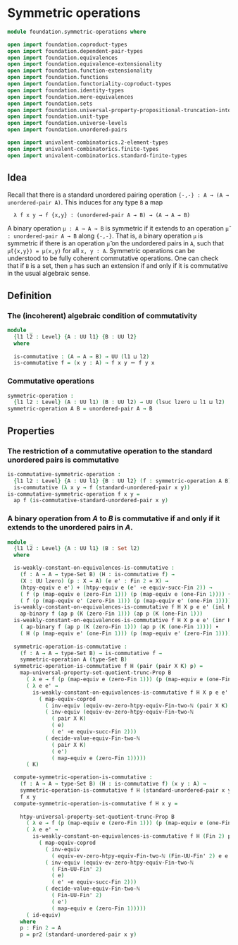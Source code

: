 #  Symmetric operations

```agda
module foundation.symmetric-operations where

open import foundation.coproduct-types
open import foundation.dependent-pair-types
open import foundation.equivalences
open import foundation.equivalence-extensionality
open import foundation.function-extensionality
open import foundation.functions
open import foundation.functoriality-coproduct-types
open import foundation.identity-types
open import foundation.mere-equivalences
open import foundation.sets
open import foundation.universal-property-propositional-truncation-into-sets
open import foundation.unit-type
open import foundation.universe-levels
open import foundation.unordered-pairs

open import univalent-combinatorics.2-element-types
open import univalent-combinatorics.finite-types
open import univalent-combinatorics.standard-finite-types
```

## Idea

Recall that there is a standard unordered pairing operation `{-,-} : A → (A → unordered-pair A)`. This induces for any type `B` a map

```md
  λ f x y → f {x,y} : (unordered-pair A → B) → (A → A → B)
```

A binary operation `μ : A → A → B` is symmetric if it extends to an operation `μ̃ : unordered-pair A → B` along `{-,-}`. That is, a binary operation `μ` is symmetric if there is an operation `μ̃` on the undordered pairs in `A`, such that `μ̃({x,y}) = μ(x,y)` for all `x, y : A`. Symmetric operations can be understood to be fully coherent commutative operations. One can check that if `B` is a set, then `μ` has such an extension if and only if it is commutative in the usual algebraic sense. 

## Definition

### The (incoherent) algebraic condition of commutativity

```agda
module _
  {l1 l2 : Level} {A : UU l1} {B : UU l2}
  where
  
  is-commutative : (A → A → B) → UU (l1 ⊔ l2)
  is-commutative f = (x y : A) → f x y ＝ f y x
```

### Commutative operations

```agda
symmetric-operation :
  {l1 l2 : Level} (A : UU l1) (B : UU l2) → UU (lsuc lzero ⊔ l1 ⊔ l2)
symmetric-operation A B = unordered-pair A → B
```

## Properties

### The restriction of a commutative operation to the standard unordered pairs is commutative

```agda
is-commutative-symmetric-operation :
  {l1 l2 : Level} {A : UU l1} {B : UU l2} (f : symmetric-operation A B) →
  is-commutative (λ x y → f (standard-unordered-pair x y))
is-commutative-symmetric-operation f x y =
  ap f (is-commutative-standard-unordered-pair x y)
```

### A binary operation from $A$ to $B$ is commutative if and only if it extends to the unordered pairs in $A$.

```agda
module _
  {l1 l2 : Level} {A : UU l1} (B : Set l2)
  where

  is-weakly-constant-on-equivalences-is-commutative :
    (f : A → A → type-Set B) (H : is-commutative f) →
    (X : UU lzero) (p : X → A) (e e' : Fin 2 ≃ X) →
    (htpy-equiv e e') + (htpy-equiv e (e' ∘e equiv-succ-Fin 2)) →
    ( f (p (map-equiv e (zero-Fin 1))) (p (map-equiv e (one-Fin 1)))) ＝ 
    ( f (p (map-equiv e' (zero-Fin 1))) (p (map-equiv e' (one-Fin 1))))
  is-weakly-constant-on-equivalences-is-commutative f H X p e e' (inl K) =
    ap-binary f (ap p (K (zero-Fin 1))) (ap p (K (one-Fin 1)))
  is-weakly-constant-on-equivalences-is-commutative f H X p e e' (inr K) =
    ( ap-binary f (ap p (K (zero-Fin 1))) (ap p (K (one-Fin 1)))) ∙
    ( H (p (map-equiv e' (one-Fin 1))) (p (map-equiv e' (zero-Fin 1))))
  
  symmetric-operation-is-commutative :
    (f : A → A → type-Set B) → is-commutative f →
    symmetric-operation A (type-Set B)
  symmetric-operation-is-commutative f H (pair (pair X K) p) =
    map-universal-property-set-quotient-trunc-Prop B
      ( λ e → f (p (map-equiv e (zero-Fin 1))) (p (map-equiv e (one-Fin 1))))
      ( λ e e' →
        is-weakly-constant-on-equivalences-is-commutative f H X p e e'
          ( map-equiv-coprod
            ( inv-equiv (equiv-ev-zero-htpy-equiv-Fin-two-ℕ (pair X K) e e'))
            ( inv-equiv (equiv-ev-zero-htpy-equiv-Fin-two-ℕ
              ( pair X K)
              ( e)
              ( e' ∘e equiv-succ-Fin 2)))
            ( decide-value-equiv-Fin-two-ℕ
              ( pair X K)
              ( e')
              ( map-equiv e (zero-Fin 1)))))
      ( K)

  compute-symmetric-operation-is-commutative :
    (f : A → A → type-Set B) (H : is-commutative f) (x y : A) →
    symmetric-operation-is-commutative f H (standard-unordered-pair x y) ＝
    f x y
  compute-symmetric-operation-is-commutative f H x y =
    
    htpy-universal-property-set-quotient-trunc-Prop B
      ( λ e → f (p (map-equiv e (zero-Fin 1))) (p (map-equiv e (one-Fin 1))))
      ( λ e e' →
        is-weakly-constant-on-equivalences-is-commutative f H (Fin 2) p e e'
          ( map-equiv-coprod
            ( inv-equiv
              ( equiv-ev-zero-htpy-equiv-Fin-two-ℕ (Fin-UU-Fin' 2) e e'))
            ( inv-equiv (equiv-ev-zero-htpy-equiv-Fin-two-ℕ
              ( Fin-UU-Fin' 2)
              ( e)
              ( e' ∘e equiv-succ-Fin 2)))
            ( decide-value-equiv-Fin-two-ℕ
              ( Fin-UU-Fin' 2)
              ( e')
              ( map-equiv e (zero-Fin 1)))))
      ( id-equiv)
    where
    p : Fin 2 → A
    p = pr2 (standard-unordered-pair x y)
```
